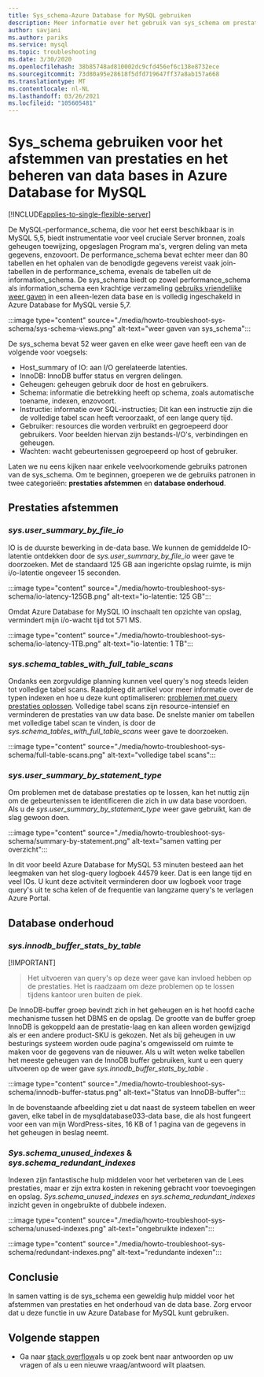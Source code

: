 ```yaml
---
title: Sys_schema-Azure Database for MySQL gebruiken
description: Meer informatie over het gebruik van sys_schema om prestatie problemen op te sporen en data base in Azure Database for MySQL te onderhouden.
author: savjani
ms.author: pariks
ms.service: mysql
ms.topic: troubleshooting
ms.date: 3/30/2020
ms.openlocfilehash: 38b85748ad810002dc9cfd456ef6c138e8732ece
ms.sourcegitcommit: 73d80a95e28618f5dfd719647ff37a8ab157a668
ms.translationtype: MT
ms.contentlocale: nl-NL
ms.lasthandoff: 03/26/2021
ms.locfileid: "105605481"
---
```

# <a name="how-to-use-sys_schema-for-performance-tuning-and-database-maintenance-in-azure-database-for-mysql"></a>Sys_schema gebruiken voor het afstemmen van prestaties en het beheren van data bases in Azure Database for MySQL
[!INCLUDE[applies-to-single-flexible-server](includes/applies-to-single-flexible-server.md)]

De MySQL-performance_schema, die voor het eerst beschikbaar is in MySQL 5,5, biedt instrumentatie voor veel cruciale Server bronnen, zoals geheugen toewijzing, opgeslagen Program ma's, vergren deling van meta gegevens, enzovoort. De performance_schema bevat echter meer dan 80 tabellen en het ophalen van de benodigde gegevens vereist vaak join-tabellen in de performance_schema, evenals de tabellen uit de information_schema. De sys_schema biedt op zowel performance_schema als information_schema een krachtige verzameling [gebruiks vriendelijke weer gaven](https://dev.mysql.com/doc/refman/5.7/en/sys-schema-views.html) in een alleen-lezen data base en is volledig ingeschakeld in Azure Database for MySQL versie 5,7.

:::image type="content" source="./media/howto-troubleshoot-sys-schema/sys-schema-views.png" alt-text="weer gaven van sys_schema":::

De sys_schema bevat 52 weer gaven en elke weer gave heeft een van de volgende voor voegsels:

- Host_summary of IO: aan I/O gerelateerde latenties.
- InnoDB: InnoDB buffer status en vergren delingen.
- Geheugen: geheugen gebruik door de host en gebruikers.
- Schema: informatie die betrekking heeft op schema, zoals automatische toename, indexen, enzovoort.
- Instructie: informatie over SQL-instructies; Dit kan een instructie zijn die de volledige tabel scan heeft veroorzaakt, of een lange query tijd.
- Gebruiker: resources die worden verbruikt en gegroepeerd door gebruikers. Voor beelden hiervan zijn bestands-I/O's, verbindingen en geheugen.
- Wachten: wacht gebeurtenissen gegroepeerd op host of gebruiker.

Laten we nu eens kijken naar enkele veelvoorkomende gebruiks patronen van de sys_schema. Om te beginnen, groeperen we de gebruiks patronen in twee categorieën: **prestaties afstemmen** en **database onderhoud**.

## <a name="performance-tuning"></a>Prestaties afstemmen

### <a name="sysuser_summary_by_file_io"></a>*sys.user_summary_by_file_io*

IO is de duurste bewerking in de-data base. We kunnen de gemiddelde IO-latentie ontdekken door de *sys.user_summary_by_file_io* weer gave te doorzoeken. Met de standaard 125 GB aan ingerichte opslag ruimte, is mijn i/o-latentie ongeveer 15 seconden.

:::image type="content" source="./media/howto-troubleshoot-sys-schema/io-latency-125GB.png" alt-text="io-latentie: 125 GB":::

Omdat Azure Database for MySQL IO inschaalt ten opzichte van opslag, vermindert mijn i/o-wacht tijd tot 571 MS.

:::image type="content" source="./media/howto-troubleshoot-sys-schema/io-latency-1TB.png" alt-text="io-latentie: 1 TB":::

### <a name="sysschema_tables_with_full_table_scans"></a>*sys.schema_tables_with_full_table_scans*

Ondanks een zorgvuldige planning kunnen veel query's nog steeds leiden tot volledige tabel scans. Raadpleeg dit artikel voor meer informatie over de typen indexen en hoe u deze kunt optimaliseren: [problemen met query prestaties oplossen](./howto-troubleshoot-query-performance.md). Volledige tabel scans zijn resource-intensief en verminderen de prestaties van uw data base. De snelste manier om tabellen met volledige tabel scan te vinden, is door de *sys.schema_tables_with_full_table_scans* weer gave te doorzoeken.

:::image type="content" source="./media/howto-troubleshoot-sys-schema/full-table-scans.png" alt-text="volledige tabel scans":::

### <a name="sysuser_summary_by_statement_type"></a>*sys.user_summary_by_statement_type*

Om problemen met de database prestaties op te lossen, kan het nuttig zijn om de gebeurtenissen te identificeren die zich in uw data base voordoen. Als u de *sys.user_summary_by_statement_type* weer gave gebruikt, kan de slag gewoon doen.

:::image type="content" source="./media/howto-troubleshoot-sys-schema/summary-by-statement.png" alt-text="samen vatting per overzicht":::

In dit voor beeld Azure Database for MySQL 53 minuten besteed aan het leegmaken van het slog-query logboek 44579 keer. Dat is een lange tijd en veel IOs. U kunt deze activiteit verminderen door uw logboek voor trage query's uit te scha kelen of de frequentie van langzame query's te verlagen Azure Portal.

## <a name="database-maintenance"></a>Database onderhoud

### <a name="sysinnodb_buffer_stats_by_table"></a>*sys.innodb_buffer_stats_by_table*

[!IMPORTANT]
> Het uitvoeren van query's op deze weer gave kan invloed hebben op de prestaties. Het is raadzaam om deze problemen op te lossen tijdens kantoor uren buiten de piek.

De InnoDB-buffer groep bevindt zich in het geheugen en is het hoofd cache mechanisme tussen het DBMS en de opslag. De grootte van de buffer groep InnoDB is gekoppeld aan de prestatie-laag en kan alleen worden gewijzigd als er een andere product-SKU is gekozen. Net als bij geheugen in uw besturings systeem worden oude pagina's omgewisseld om ruimte te maken voor de gegevens van de nieuwer. Als u wilt weten welke tabellen het meeste geheugen van de InnoDB buffer gebruiken, kunt u een query uitvoeren op de weer gave *sys.innodb_buffer_stats_by_table* .

:::image type="content" source="./media/howto-troubleshoot-sys-schema/innodb-buffer-status.png" alt-text="Status van InnoDB-buffer":::

In de bovenstaande afbeelding ziet u dat naast de systeem tabellen en weer gaven, elke tabel in de mysqldatabase033-data base, die als host fungeert voor een van mijn WordPress-sites, 16 KB of 1 pagina van de gegevens in het geheugen in beslag neemt.

### <a name="sysschema_unused_indexes--sysschema_redundant_indexes"></a>*Sys.schema_unused_indexes* & *sys.schema_redundant_indexes*

Indexen zijn fantastische hulp middelen voor het verbeteren van de Lees prestaties, maar er zijn extra kosten in rekening gebracht voor toevoegingen en opslag. *Sys.schema_unused_indexes* en *sys.schema_redundant_indexes* inzicht geven in ongebruikte of dubbele indexen.

:::image type="content" source="./media/howto-troubleshoot-sys-schema/unused-indexes.png" alt-text="ongebruikte indexen":::

:::image type="content" source="./media/howto-troubleshoot-sys-schema/redundant-indexes.png" alt-text="redundante indexen":::

## <a name="conclusion"></a>Conclusie

In samen vatting is de sys_schema een geweldig hulp middel voor het afstemmen van prestaties en het onderhoud van de data base. Zorg ervoor dat u deze functie in uw Azure Database for MySQL kunt gebruiken. 

## <a name="next-steps"></a>Volgende stappen
- Ga naar [stack overflow](https://stackoverflow.com/questions/tagged/azure-database-mysql)als u op zoek bent naar antwoorden op uw vragen of als u een nieuwe vraag/antwoord wilt plaatsen.

